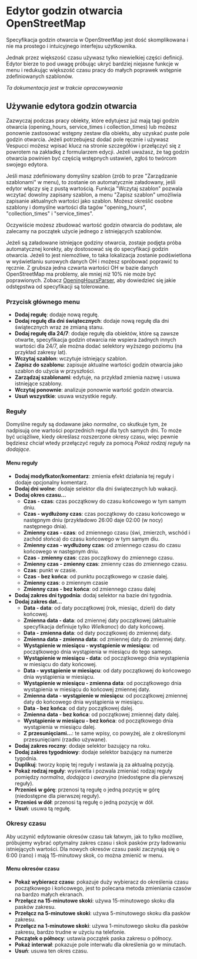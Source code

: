 # Edytor godzin otwarcia OpenStreetMap

Specyfikacja godzin otwarcia w OpenStreetMap jest dość skomplikowana i nie ma prostego i intuicyjnego interfejsu użytkownika.

Jednak przez większość czasu używasz tylko niewielkiej części definicji. Edytor bierze to pod uwagę próbując ukryć bardziej niejasne funkcje w menu i redukując większość czasu pracy do małych poprawek wstępnie zdefiniowanych szablonów.

_Ta dokumentacja jest w trakcie opracowywania_

## Używanie edytora godzin otwarcia

Zazwyczaj podczas pracy obiekty, które edytujesz już mają tagi godzin otwarcia (opening_hours, service_times i collection_times) lub możesz ponownie zastosować wstępny zestaw dla obiektu, aby uzyskać puste pole godzin otwarcia. Jeżeli potrzebujesz dodać pole ręcznie i używasz Vespucci możesz wpisać klucz na stronie szczegółów i przełączyć się z powrotem na zakładkę z formularzem edycji. Jeżeli uważasz, że tag godzin otwarcia powinien być częścią wstępnych ustawień, zgłoś to twórcom swojego edytora.

Jeśli masz zdefiniowany domyślny szablon (zrób to prze "Zarządzanie szablonami"  w menu), to zostanie on automatycznie załadowany, jeśli edytor włączy się z pustą wartością. Funkcja "Wczytaj szablon" pozwala wczytać dowolny zapisany szablon, a menu "Zapisz szablon" umożliwia zapisanie aktualnych wartości jako szablon. Możesz określić osobne szablony i domyślne wartości dla tagów "opening_hours", "collection_times" i "service_times".

Oczywiście możesz zbudować wartość godzin otwarcia do podstaw, ale zalecamy na początek użycie jednego z istniejących szablonów.

Jeżeli są załadowane istniejące godziny otwarcia, zostaje podjęta próba automatycznej korekty, aby dostosować się do specyfikacji godzin otwarcia. Jeżeli to jest niemożliwe, to taka lokalizacja zostanie podświetlona w wyświetlaniu surowych danych OH i możesz spróbować poprawić to ręcznie. Z grubsza jedna czwarta wartości OH w bazie danych OpenStreetMap ma problemy, ale mniej niż 10% nie może być poprawionych. Zobacz [OpeningHoursParser](https://github.com/simonpoole/OpeningHoursParser), aby dowiedzieć się jakie odstępstwa od specyfikacji są tolerowane.

### Przycisk głównego menu

* __Dodaj regułę__: dodaje nową regułę.
* __Dodaj regułę dla dni świątecznych__: dodaje nową regułę dla dni świątecznych wraz ze zmianą stanu.
* __Dodaj regułę dla 24/7__: dodaje regułę dla obiektów, które są zawsze otwarte, specyfikacja godzin otwarcia nie wspiera żadnych innych wartości dla 24/7, ale można dodać selektory wyższego poziomu (na przykład zakresy lat).
* __Wczytaj szablon__: wczytuje istniejący szablon.
* __Zapisz do szablonu__: zapisuje aktualne wartości godzin otwarcia jako szablon do użycia w przyszłości.
* __Zarządzaj szablonami__: edytuje, na przykład zmienia nazwę i usuwa istniejące szablony.
* __Wczytaj ponownie__: analizuje ponownie wartość godzin otwarcia.
* __Usuń wszystkie__: usuwa wszystkie reguły.

### Reguły

Domyślne reguły są dodawane jako _normalne_, co skutkuje tym, że nadpisują one wartości poprzednich reguł dla tych samych dni. To może być uciążliwe, kiedy określasz rozszerzone okresy czasu, więc pewnie będziesz chciał wtedy przełączyć reguły za pomocą _Pokaż rodzaj reguły_ na _dodające_.

#### Menu reguły

* __Dodaj modyfkator/komentarz__: zmienia efekt działania tej reguły i dodaje opcjonalny komentarz.
* __Dodaj dni wolne__: dodaje selektor dla dni świątecznych lub wakacji.
* __Dodaj okres czasu...__
    * __Czas - czas__: czas początkowy do czasu końcowego w tym samym dniu.
    * __Czas - wydłużony czas__: czas początkowy do czasu końcowego w następnym dniu (przykładowo 26:00 daje 02:00 (w nocy) następnego dnia).
    * __Zmienny czas - czas__: od zmiennego czasu (świ, zmierzch, wschód i zachód słońca) do czasu końcowego w tym samym diu.
    * __Zmienny czas - wydłużony czas__: od zmiennego czasu do czasu końcowego w następnym dniu.
    * __Czas - zmienny czas__: czas początkowy do zmiennego czasu.
    * __Zmienny czas - zmienny czas__: zmienny czas do zmiennego czasu.
    * __Czas__: punkt w czasie.
    * __Czas - bez końca__: od punktu początkowego w czasie dalej.
    * __Zmienny czas__: o zmiennym czasie
    * __Zmienny czas - bez końca__: od zmiennego czasu dalej
* __Dodaj zakres dni tygodnia__: dodaj selektor na bazie dni tygodnia.
* __Dodaj zakres dat...__
    * __Data - data__: od daty początkowej (rok, miesiąc, dzień) do daty końcowej.
    * __Zmienna data - data__: od zmiennej daty początkowej (aktualnie specyfikacja definiuje tylko _Wielkanoc_) do daty końcowej.
    * __Data - zmienna data__: od daty początkowej do zmiennej daty.
    * __Zmienna data - zmienna data__: od zmiennej daty do zmiennej daty.
    * __Wystąpienie w miesiącu - wystąpienie w miesiącu__: od początkowego dnia wystąpienia w miesiącu do tego samego.
    * __Wystąpienie w miesiącu - data__: od początkowego dnia wystąpienia w miesiącu do daty końcowej.
    * __Data - wystąpienie w miesiącu__: od daty początkowej do końcowego dnia wystąpienia w miesiącu.
    * __Wystąpienie w miesiącu - zmienna data__: od początkowego dnia wystąpienia w miesiącu do końcowej zmiennej daty.
    * __Zmienna data - wystąpienie w miesiącu__: od początkowej zmiennej daty do końcowego dnia wystąpienia w miesiącu.
    * __Data - bez końca__: od daty początkowej dalej.
    * __Zmienna data - bez końca__: od początkowej zmiennej daty dalej.
    * __Wystąpienie w miesiącu - bez końca__: od początkowego dnia wystąpienia w miesiącu dalej.
    * __Z przesunięciami...__: te same wpisy, co powyżej, ale z określonymi przesunięciami (rzadko używane).
* __Dodaj zakres roczny__: dodaje selektor bazujący na roku.
* __Dodaj zakres tygodniowy__: dodaje selektor bazujący na numerze tygodnia.
* __Duplikuj__: tworzy kopię tej reguły i wstawia ją za aktualną pozycją.
* __Pokaż rodzaj reguły__: wyświetla i pozwala zmieniać rodzaj reguły pomiędzy _normalna_, _dodająca_ i _awaryjna_ (niedostępne dla pierwszej reguły).
* __Przenieś w górę__: przenosi tą regułę o jedną pozycję w górę (niedostępne dla pierwszej reguły).
* __Przenieś w dół__: przenosi tą regułę o jedną pozycję w dół.
* __Usuń__: usuwa tą regułę.

### Okresy czasu

Aby uczynić edytowanie okresów czasu tak łatwym, jak to tylko możliwe, próbujemy wybrać optymalny zakres czasu i skok pasków przy ładowaniu istniejących wartości. Dla nowych okresów czasu paski zaczynają się o 6:00 (rano) i mają 15-minutowy skok, co można zmienić w menu.

#### Menu okresów czasu

* __Pokaż wybieracz czasu__: pokazuje duży wybieracz do określenia czasu początkowego i końcowego, jest to polecana metoda zmieniania czasów na bardzo małych ekranach.
* __Przełącz na 15-minutowe skoki__: używa 15-minutowego skoku dla pasków zakresu.
* __Przełącz na 5-minutowe skoki__: używa 5-minutowego skoku dla pasków zakresu.
* __Przełącz na 1-minutowe skoki__: używa 1-minutowego skoku dla pasków zakresu, bardzo trudne w użyciu na telefonie.
* __Początek o północy__: ustawia początek paska zakresu o północy.
* __Pokaż interwał__: pokazuje pole interwału dla określenia go w minutach.
* __Usuń__: usuwa ten okres czasu.

